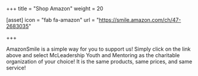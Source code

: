 +++
title = "Shop Amazon" 
weight = 20


[asset]
  icon = "fab fa-amazon"
  url = "https://smile.amazon.com/ch/47-2683035"

+++

AmazonSmile is a simple way for you to support us! Simply click on the link above and select McLeadership Youth and Mentoring as the charitable organization of your choice! It is the same products, same prices, and same service!

